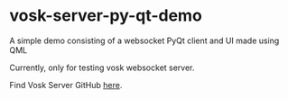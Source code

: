 # vosk-server-py-qt-demo


A simple demo consisting of a websocket PyQt client and UI made using QML

Currently, only for testing vosk websocket server.

Find Vosk Server GitHub [here](https://github.com/alphacep/vosk-server).
